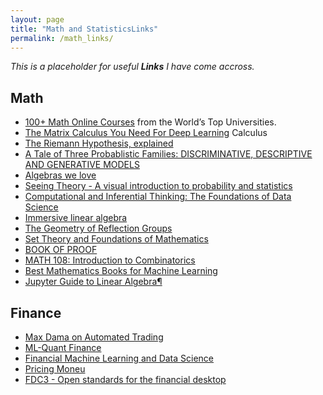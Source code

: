 ```yaml
---
layout: page
title: "Math and StatisticsLinks"
permalink: /math_links/
---
```


_This is a placeholder for useful **Links** I have come accross._



## Math

- [100+ Math Online Courses](https://www.classcentral.com/report/mathematics-statistics-free-online-courses/) from the World’s Top Universities.
- [The Matrix Calculus You Need For Deep Learning](https://explained.ai/matrix-calculus/index.html) Calculus
- [The Riemann Hypothesis, explained](https://www.cantorsparadise.com/the-riemann-hypothesis-explained-fa01c1f75d3f)
- [A Tale of Three Probablistic Families: DISCRIMINATIVE, DESCRIPTIVE AND GENERATIVE MODELS](https://arxiv.org/pdf/1810.04261.pdf)
- [Algebras we love](https://kubuszok.com/series/#Mathematics%20and%20Computer%20Science)
- [Seeing Theory - A visual introduction to probability and statistics](https://seeing-theory.brown.edu/)
- [Computational and Inferential Thinking: The Foundations of Data Science](https://inferentialthinking.com/chapters/intro.html)
- [Immersive linear algebra](http://immersivemath.com/ila/index.html)
- [The Geometry of Reflection Groups](http://people.mpim-bonn.mpg.de/geordie/mpg.pdf)
- [Set Theory and Foundations of Mathematics](http://settheory.net/)
- [BOOK OF PROOF](https://www.people.vcu.edu/~rhammack/BookOfProof/)
- [MATH 108: Introduction to Combinatorics](https://theory.stanford.edu/~jvondrak/MATH108-2017/homework1.pdf)
- [Best Mathematics Books for Machine Learning](https://codingvidya.com/best-mathematics-books-for-machine-learning/)
- [Jupyter Guide to Linear Algebra¶](https://bvanderlei.github.io/jupyter-guide-to-linear-algebra/intro.html)

## Finance

- [Max Dama on Automated Trading](http://isomorphisms.sdf.org/maxdama.pdf)
- [ML-Quant Finance](https://www.ml-quant.com/)
- [Financial Machine Learning and Data Science](https://github.com/firmai/industry-machine-learning)
- [Pricing Moneu](www.jdawiseman.com/books/pricing-money/Pricing_Money_JDAWiseman.html)
- [FDC3 - Open standards for the financial desktop](https://fdc3.finos.org/)
